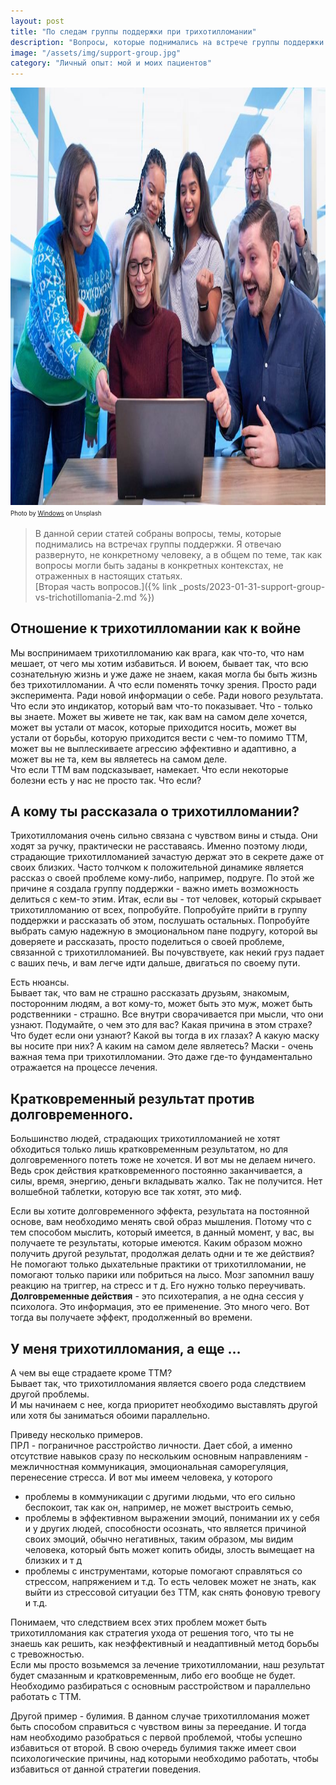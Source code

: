 ```yaml
---
layout: post
title: "По следам группы поддержки при трихотилломании"
description: "Вопросы, которые поднимались на встрече группы поддержки людей страдающих трихотилломанией"
image: "/assets/img/support-group.jpg"
category: "Личный опыт: мой и моих пациентов"
---
```

<img 
    src="/assets/img/support-group.jpg" 
    alt="По следам группы поддержки трихотилломании (ТТМ)"
    width="1000" height="668"
    class="mb-0">
<sup><sub>
Photo by <a href="https://unsplash.com/@windows" rel="nofollow">Windows</a> on Unsplash
</sub></sup>

> В данной серии статей собраны вопросы, темы, которые поднимались на встречах группы поддержки.
> Я отвечаю развернуто, не конкретному человеку, а в общем по теме, так как вопросы могли быть заданы
> в конкретных контекстах, не отраженных в настоящих статьях.   
> [Вторая часть вопросов.]({% link _posts/2023-01-31-support-group-vs-trichotillomania-2.md  %})

## Отношение к трихотилломании как к войне
Мы воспринимаем трихотилломанию как врага, как что-то, что нам мешает, от чего мы хотим избавиться. 
И воюем, бывает так, что всю сознательную жизнь и уже даже не знаем, какая могла бы быть жизнь без трихотилломании.
А что если поменять точку зрения. Просто ради эксперимента. Ради новой информации о себе. Ради нового результата.
Что если это индикатор, который вам что-то показывает. Что - только вы знаете. Может вы живете не 
так, как вам на самом деле хочется, может вы устали от масок, которые приходится носить, может вы устали от 
борьбы, которую приходится вести с чем-то помимо ТТМ, может вы не выплескиваете агрессию эффективно и адаптивно, 
а может вы не та, кем вы являетесь на самом деле.  
Что если ТТМ вам подсказывает, намекает. Что если некоторые болезни есть у нас не просто так.
Что если?

## А кому ты рассказала о трихотилломании?
Трихотилломания очень сильно связана с чувством вины и стыда. Они ходят за ручку, практически не расставаясь. 
Именно поэтому люди, страдающие трихотилломанией зачастую держат это в секрете даже от своих близких.
Часто толчком к положительной динамике является рассказ о своей проблеме кому-либо, например, подруге.
По этой же причине я создала группу поддержки - важно иметь возможность делиться с кем-то этим.
Итак, если вы - тот человек, который скрывает трихотилломанию от всех, попробуйте. Попробуйте прийти в группу 
поддержки и рассказать об этом, послушать остальных. Попробуйте выбрать самую надежную в эмоциональном пане подругу, 
которой вы доверяете и рассказать, просто поделиться о своей проблеме, связанной с трихотилломанией.
Вы почувствуете, как некий груз падает с ваших печь, и вам легче идти дальше, двигаться по своему пути.  

Есть нюансы.   
Бывает так, что вам не страшно рассказать друзьям, знакомым, посторонним людям, а вот кому-то, может быть это муж, 
может быть родственники - страшно. Все внутри сворачивается при мысли, что они узнают.
Подумайте, о чем это для вас? Какая причина в этом страхе? Что будет если они узнают? Какой вы тогда в их глазах? 
А какую маску вы носите при них? А каким на самом деле являетесь?
Маски - очень важная тема при трихотилломании. Это даже где-то фундаментально отражается на процессе лечения.

## Кратковременный результат против долговременного.
Большинство людей, страдающих трихотилломанией не хотят обходиться только лишь кратковременным результатом, 
но для долговременного потеть тоже не хочется.
И вот мы не делаем ничего. Ведь срок действия кратковременного постоянно заканчивается, а силы, 
время, энергию, деньги вкладывать жалко.
Так не получится. Нет волшебной таблетки, которую все так хотят, это миф.

Если вы хотите долговременного эффекта, результата на постоянной основе, вам необходимо менять свой образ мышления.
Потому что с тем способом мыслить, который имеется, в данный момент, у вас, вы получаете те результаты, которые имеются.
Каким образом можно получить другой результат, продолжая делать одни и те же действия?
Не помогают только дыхательные практики от трихотилломании, не помогают только парики или побриться на лысо. 
Мозг запомнил вашу реакцию на триггер, на стресс и т д. Его нужно только переучивать.  
**Долговременные действия** - это психотерапия, а не одна сессия у психолога. Это информация, это ее применение. Это много чего.
Вот тогда вы получаете эффект, продолженный во времени.

## У меня трихотилломания, а еще …
А чем вы еще страдаете кроме ТТМ?  
Бывает так, что трихотилломания является своего рода следствием другой проблемы.  
И мы начинаем с нее, когда приоритет необходимо выставлять другой или хотя бы заниматься обоими параллельно.

Приведу несколько примеров.  
ПРЛ - пограничное расстройство личности. Дает сбой, а именно отсутствие навыков сразу по нескольким основным 
направлениям - межличностная коммуникация, эмоциональная саморегуляция, перенесение стресса. И вот мы имеем человека, у которого
- проблемы в коммуникации с другими людьми, что его сильно беспокоит, так как он, например, не может выстроить семью,
- проблемы в эффективном выражении эмоций, понимании их у себя и у других людей, способности осознать, 
  что является причиной своих эмоций, обычно негативных, таким образом, мы видим человека, который быть может копить обиды, 
  злость вымещает на близких и т д
- проблемы с инструментами, которые помогают справляться со стрессом, напряжением и т.д. То есть человек может не знать, 
  как выйти из стрессовой ситуации без ТТМ, как снять фоновую тревогу и т.д.  

Понимаем, что следствием всех этих проблем может быть трихотилломания как стратегия ухода от решения того, что ты не знаешь 
как решить, как неэффективный и неадаптивный метод борьбы с тревожностью.  
Если мы просто возьмемся за лечение трихотилломании, наш результат будет смазанным и кратковременным, либо его 
вообще не будет. Необходимо разбираться с основным расстройством и параллельно работать с ТТМ.

Другой пример - булимия. В данном случае трихотилломания может быть способом справиться с чувством вины за переедание. 
И тогда нам необходимо разобраться с первой проблемой, чтобы успешно избавиться от второй. В свою очередь булимия также 
имеет свои психологические причины, над которыми необходимо работать, чтобы избавиться от данной стратегии поведения.
